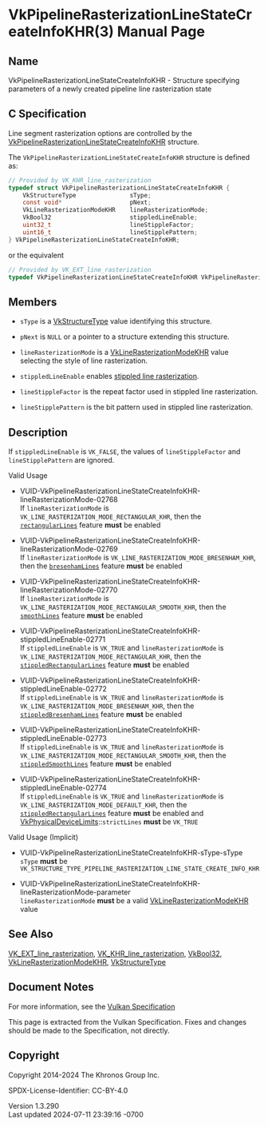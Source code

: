# VkPipelineRasterizationLineStateCreateInfoKHR(3) Manual Page

## Name

VkPipelineRasterizationLineStateCreateInfoKHR - Structure specifying
parameters of a newly created pipeline line rasterization state



## <a href="#_c_specification" class="anchor"></a>C Specification

Line segment rasterization options are controlled by the
[VkPipelineRasterizationLineStateCreateInfoKHR](https://registry.khronos.org/vulkan/specs/1.3-extensions/man/html/VkPipelineRasterizationLineStateCreateInfoKHR.html)
structure.

The `VkPipelineRasterizationLineStateCreateInfoKHR` structure is defined
as:

``` c
// Provided by VK_KHR_line_rasterization
typedef struct VkPipelineRasterizationLineStateCreateInfoKHR {
    VkStructureType               sType;
    const void*                   pNext;
    VkLineRasterizationModeKHR    lineRasterizationMode;
    VkBool32                      stippledLineEnable;
    uint32_t                      lineStippleFactor;
    uint16_t                      lineStipplePattern;
} VkPipelineRasterizationLineStateCreateInfoKHR;
```

or the equivalent

``` c
// Provided by VK_EXT_line_rasterization
typedef VkPipelineRasterizationLineStateCreateInfoKHR VkPipelineRasterizationLineStateCreateInfoEXT;
```

## <a href="#_members" class="anchor"></a>Members

- `sType` is a [VkStructureType](https://registry.khronos.org/vulkan/specs/1.3-extensions/man/html/VkStructureType.html) value identifying
  this structure.

- `pNext` is `NULL` or a pointer to a structure extending this
  structure.

- `lineRasterizationMode` is a
  [VkLineRasterizationModeKHR](https://registry.khronos.org/vulkan/specs/1.3-extensions/man/html/VkLineRasterizationModeKHR.html) value
  selecting the style of line rasterization.

- `stippledLineEnable` enables <a
  href="https://registry.khronos.org/vulkan/specs/1.3-extensions/html/vkspec.html#primsrast-lines-stipple"
  target="_blank" rel="noopener">stippled line rasterization</a>.

- `lineStippleFactor` is the repeat factor used in stippled line
  rasterization.

- `lineStipplePattern` is the bit pattern used in stippled line
  rasterization.

## <a href="#_description" class="anchor"></a>Description

If `stippledLineEnable` is `VK_FALSE`, the values of `lineStippleFactor`
and `lineStipplePattern` are ignored.

Valid Usage

- <a
  href="#VUID-VkPipelineRasterizationLineStateCreateInfoKHR-lineRasterizationMode-02768"
  id="VUID-VkPipelineRasterizationLineStateCreateInfoKHR-lineRasterizationMode-02768"></a>
  VUID-VkPipelineRasterizationLineStateCreateInfoKHR-lineRasterizationMode-02768  
  If `lineRasterizationMode` is
  `VK_LINE_RASTERIZATION_MODE_RECTANGULAR_KHR`, then the <a
  href="https://registry.khronos.org/vulkan/specs/1.3-extensions/html/vkspec.html#features-rectangularLines"
  target="_blank" rel="noopener"><code>rectangularLines</code></a>
  feature **must** be enabled

- <a
  href="#VUID-VkPipelineRasterizationLineStateCreateInfoKHR-lineRasterizationMode-02769"
  id="VUID-VkPipelineRasterizationLineStateCreateInfoKHR-lineRasterizationMode-02769"></a>
  VUID-VkPipelineRasterizationLineStateCreateInfoKHR-lineRasterizationMode-02769  
  If `lineRasterizationMode` is
  `VK_LINE_RASTERIZATION_MODE_BRESENHAM_KHR`, then the <a
  href="https://registry.khronos.org/vulkan/specs/1.3-extensions/html/vkspec.html#features-bresenhamLines"
  target="_blank" rel="noopener"><code>bresenhamLines</code></a> feature
  **must** be enabled

- <a
  href="#VUID-VkPipelineRasterizationLineStateCreateInfoKHR-lineRasterizationMode-02770"
  id="VUID-VkPipelineRasterizationLineStateCreateInfoKHR-lineRasterizationMode-02770"></a>
  VUID-VkPipelineRasterizationLineStateCreateInfoKHR-lineRasterizationMode-02770  
  If `lineRasterizationMode` is
  `VK_LINE_RASTERIZATION_MODE_RECTANGULAR_SMOOTH_KHR`, then the <a
  href="https://registry.khronos.org/vulkan/specs/1.3-extensions/html/vkspec.html#features-smoothLines"
  target="_blank" rel="noopener"><code>smoothLines</code></a> feature
  **must** be enabled

- <a
  href="#VUID-VkPipelineRasterizationLineStateCreateInfoKHR-stippledLineEnable-02771"
  id="VUID-VkPipelineRasterizationLineStateCreateInfoKHR-stippledLineEnable-02771"></a>
  VUID-VkPipelineRasterizationLineStateCreateInfoKHR-stippledLineEnable-02771  
  If `stippledLineEnable` is `VK_TRUE` and `lineRasterizationMode` is
  `VK_LINE_RASTERIZATION_MODE_RECTANGULAR_KHR`, then the <a
  href="https://registry.khronos.org/vulkan/specs/1.3-extensions/html/vkspec.html#features-stippledRectangularLines"
  target="_blank" rel="noopener"><code>stippledRectangularLines</code></a>
  feature **must** be enabled

- <a
  href="#VUID-VkPipelineRasterizationLineStateCreateInfoKHR-stippledLineEnable-02772"
  id="VUID-VkPipelineRasterizationLineStateCreateInfoKHR-stippledLineEnable-02772"></a>
  VUID-VkPipelineRasterizationLineStateCreateInfoKHR-stippledLineEnable-02772  
  If `stippledLineEnable` is `VK_TRUE` and `lineRasterizationMode` is
  `VK_LINE_RASTERIZATION_MODE_BRESENHAM_KHR`, then the <a
  href="https://registry.khronos.org/vulkan/specs/1.3-extensions/html/vkspec.html#features-stippledBresenhamLines"
  target="_blank" rel="noopener"><code>stippledBresenhamLines</code></a>
  feature **must** be enabled

- <a
  href="#VUID-VkPipelineRasterizationLineStateCreateInfoKHR-stippledLineEnable-02773"
  id="VUID-VkPipelineRasterizationLineStateCreateInfoKHR-stippledLineEnable-02773"></a>
  VUID-VkPipelineRasterizationLineStateCreateInfoKHR-stippledLineEnable-02773  
  If `stippledLineEnable` is `VK_TRUE` and `lineRasterizationMode` is
  `VK_LINE_RASTERIZATION_MODE_RECTANGULAR_SMOOTH_KHR`, then the <a
  href="https://registry.khronos.org/vulkan/specs/1.3-extensions/html/vkspec.html#features-stippledSmoothLines"
  target="_blank" rel="noopener"><code>stippledSmoothLines</code></a>
  feature **must** be enabled

- <a
  href="#VUID-VkPipelineRasterizationLineStateCreateInfoKHR-stippledLineEnable-02774"
  id="VUID-VkPipelineRasterizationLineStateCreateInfoKHR-stippledLineEnable-02774"></a>
  VUID-VkPipelineRasterizationLineStateCreateInfoKHR-stippledLineEnable-02774  
  If `stippledLineEnable` is `VK_TRUE` and `lineRasterizationMode` is
  `VK_LINE_RASTERIZATION_MODE_DEFAULT_KHR`, then the <a
  href="https://registry.khronos.org/vulkan/specs/1.3-extensions/html/vkspec.html#features-stippledRectangularLines"
  target="_blank" rel="noopener"><code>stippledRectangularLines</code></a>
  feature **must** be enabled and
  [VkPhysicalDeviceLimits](https://registry.khronos.org/vulkan/specs/1.3-extensions/man/html/VkPhysicalDeviceLimits.html)::`strictLines`
  **must** be `VK_TRUE`

Valid Usage (Implicit)

- <a
  href="#VUID-VkPipelineRasterizationLineStateCreateInfoKHR-sType-sType"
  id="VUID-VkPipelineRasterizationLineStateCreateInfoKHR-sType-sType"></a>
  VUID-VkPipelineRasterizationLineStateCreateInfoKHR-sType-sType  
  `sType` **must** be
  `VK_STRUCTURE_TYPE_PIPELINE_RASTERIZATION_LINE_STATE_CREATE_INFO_KHR`

- <a
  href="#VUID-VkPipelineRasterizationLineStateCreateInfoKHR-lineRasterizationMode-parameter"
  id="VUID-VkPipelineRasterizationLineStateCreateInfoKHR-lineRasterizationMode-parameter"></a>
  VUID-VkPipelineRasterizationLineStateCreateInfoKHR-lineRasterizationMode-parameter  
  `lineRasterizationMode` **must** be a valid
  [VkLineRasterizationModeKHR](https://registry.khronos.org/vulkan/specs/1.3-extensions/man/html/VkLineRasterizationModeKHR.html) value

## <a href="#_see_also" class="anchor"></a>See Also

[VK_EXT_line_rasterization](https://registry.khronos.org/vulkan/specs/1.3-extensions/man/html/VK_EXT_line_rasterization.html),
[VK_KHR_line_rasterization](https://registry.khronos.org/vulkan/specs/1.3-extensions/man/html/VK_KHR_line_rasterization.html),
[VkBool32](https://registry.khronos.org/vulkan/specs/1.3-extensions/man/html/VkBool32.html),
[VkLineRasterizationModeKHR](https://registry.khronos.org/vulkan/specs/1.3-extensions/man/html/VkLineRasterizationModeKHR.html),
[VkStructureType](https://registry.khronos.org/vulkan/specs/1.3-extensions/man/html/VkStructureType.html)

## <a href="#_document_notes" class="anchor"></a>Document Notes

For more information, see the <a
href="https://registry.khronos.org/vulkan/specs/1.3-extensions/html/vkspec.html#VkPipelineRasterizationLineStateCreateInfoKHR"
target="_blank" rel="noopener">Vulkan Specification</a>

This page is extracted from the Vulkan Specification. Fixes and changes
should be made to the Specification, not directly.

## <a href="#_copyright" class="anchor"></a>Copyright

Copyright 2014-2024 The Khronos Group Inc.

SPDX-License-Identifier: CC-BY-4.0

Version 1.3.290  
Last updated 2024-07-11 23:39:16 -0700
